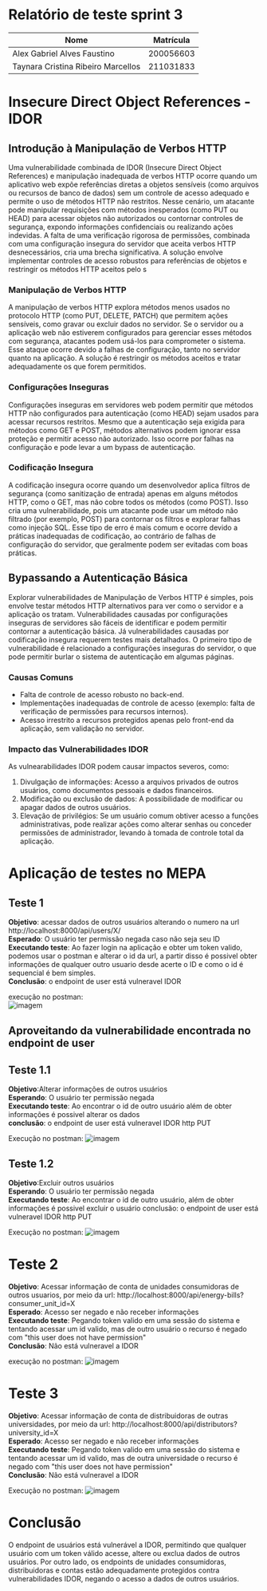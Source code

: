 # Relatório de teste sprint 3

| Nome | Matrícula |
|-------|----------|
| Alex Gabriel Alves Faustino | 200056603 |
| Taynara Cristina Ribeiro Marcellos | 211031833 |

# Insecure Direct Object References - IDOR

## Introdução à Manipulação de Verbos HTTP

Uma vulnerabilidade combinada de IDOR (Insecure Direct Object References) e manipulação inadequada de verbos HTTP ocorre quando um aplicativo web expõe referências diretas a objetos sensíveis (como arquivos ou recursos de banco de dados) sem um controle de acesso adequado e permite o uso de métodos HTTP não restritos. Nesse cenário, um atacante pode manipular requisições com métodos inesperados (como PUT ou HEAD) para acessar objetos não autorizados ou contornar controles de segurança, expondo informações confidenciais ou realizando ações indevidas. A falta de uma verificação rigorosa de permissões, combinada com uma configuração insegura do servidor que aceita verbos HTTP desnecessários, cria uma brecha significativa. A solução envolve implementar controles de acesso robustos para referências de objetos e restringir os métodos HTTP aceitos pelo s

### Manipulação de Verbos HTTP

A manipulação de verbos HTTP explora métodos menos usados no protocolo HTTP (como PUT, DELETE, PATCH) que permitem ações sensíveis, como gravar ou excluir dados no servidor. Se o servidor ou a aplicação web não estiverem configurados para gerenciar esses métodos com segurança, atacantes podem usá-los para comprometer o sistema. Esse ataque ocorre devido a falhas de configuração, tanto no servidor quanto na aplicação. A solução é restringir os métodos aceitos e tratar adequadamente os que forem permitidos.

### Configurações Inseguras

Configurações inseguras em servidores web podem permitir que métodos HTTP não configurados para autenticação (como HEAD) sejam usados para acessar recursos restritos. Mesmo que a autenticação seja exigida para métodos como GET e POST, métodos alternativos podem ignorar essa proteção e permitir acesso não autorizado. Isso ocorre por falhas na configuração e pode levar a um bypass de autenticação.

### Codificação Insegura

A codificação insegura ocorre quando um desenvolvedor aplica filtros de segurança (como sanitização de entrada) apenas em alguns métodos HTTP, como o GET, mas não cobre todos os métodos (como POST). Isso cria uma vulnerabilidade, pois um atacante pode usar um método não filtrado (por exemplo, POST) para contornar os filtros e explorar falhas como injeção SQL. Esse tipo de erro é mais comum e ocorre devido a práticas inadequadas de codificação, ao contrário de falhas de configuração do servidor, que geralmente podem ser evitadas com boas práticas.

## Bypassando a Autenticação Básica

Explorar vulnerabilidades de Manipulação de Verbos HTTP é simples, pois envolve testar métodos HTTP alternativos para ver como o servidor e a aplicação os tratam. Vulnerabilidades causadas por configurações inseguras de servidores são fáceis de identificar e podem permitir contornar a autenticação básica. Já vulnerabilidades causadas por codificação insegura requerem testes mais detalhados. O primeiro tipo de vulnerabilidade é relacionado a configurações inseguras do servidor, o que pode permitir burlar o sistema de autenticação em algumas páginas.

### Causas Comuns
- Falta de controle de acesso robusto no back-end.
- Implementações inadequadas de controle de acesso (exemplo: falta de verificação de permissões para recursos internos).
- Acesso irrestrito a recursos protegidos apenas pelo front-end da aplicação, sem validação no servidor.

### Impacto das Vulnerabilidades IDOR
As vulnearabilidades IDOR podem causar impactos severos, como:

1. Divulgação de informações: Acesso a arquivos privados de outros usuários, como documentos pessoais e dados financeiros.
2. Modificação ou exclusão de dados: A possibilidade de modificar ou apagar dados de outros usuários.
3. Elevação de privilégios: Se um usuário comum obtiver acesso a funções administrativas, pode realizar ações como alterar senhas ou conceder permissões de administrador, levando à tomada de controle total da aplicação.

# Aplicação de testes no MEPA

## Teste 1
**Objetivo**: acessar dados de outros usuários alterando o numero na url http://localhost:8000/api/users/X/  
**Esperado**: O usuário ter permissão negada caso não seja seu ID  
**Executando teste**: Ao fazer login na aplicação e obter um token valido, podemos usar o postman e alterar o id da url, a partir disso é possivel obter informações de qualquer outro usuario desde acerte o ID e como o id é sequencial é bem simples.   
**Conclusão**: o endpoint de user está vulneravel IDOR

execução no postman:  
![imagem](./img/teste1_idor.jpg)

## Aproveitando da vulnerabilidade encontrada no endpoint de user
## Teste 1.1
**Objetivo**:Alterar informações de outros usuários  
**Esperando**: O usuário ter permissão negada  
**Executando teste**: Ao encontrar o id de outro usuário além de obter informações é possivel alterar os dados   
**conclusão**: o endpoint de user está vulneravel IDOR http PUT

Execução no postman: 
![imagem](./img/teste11_idor.jpg)

## Teste 1.2
**Objetivo**:Excluir outros usuários  
**Esperando**: O usuário ter permissão negada  
**Executando teste**: Ao encontrar o id de outro usuário, além de obter informações é possivel excluir o usuário
conclusão: o endpoint de user está vulneravel IDOR http PUT

Execução no postman: 
![imagem](./img/teste12_idor.jpg)

# Teste 2
**Objetivo**: Acessar informação de conta de unidades consumidoras de outros usuarios, por meio da url: http://localhost:8000/api/energy-bills?consumer_unit_id=X  
**Esperado**: Acesso ser negado e não receber informações  
**Executando teste**: Pegando token valido em uma sessão do sistema e tentando acessar um id valido, mas de outro usuário o recurso é negado com "this user does not have permission"  
**Conclusão**: Não está vulneravel a IDOR

execução no postman: 
![imagem](./img/teste2_idor.jpg)

# Teste 3

**Objetivo**: Acessar informação de conta de distribuidoras de outras universidades, por meio da url: http://localhost:8000/api/distributors?university_id=X  
**Esperado**: Acesso ser negado e não receber informações  
**Executando teste**: Pegando token valido em uma sessão do sistema e tentando acessar um id valido, mas de outra universidade o recurso é negado com "this user does not have permission"  
**Conclusão**: Não está vulneravel a IDOR

Execução no postman: 
![imagem](./img/teste3_idor.jpg)

# Conclusão

O endpoint de usuários está vulnerável a IDOR, permitindo que qualquer usuário com um token válido acesse, altere ou exclua dados de outros usuários. Por outro lado, os endpoints de unidades consumidoras, distribuidoras e contas estão adequadamente protegidos contra vulnerabilidades IDOR, negando o acesso a dados de outros usuários.